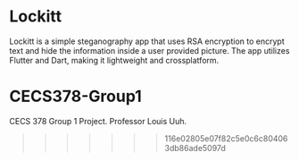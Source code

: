 # Lockitt 

Lockitt is a simple steganography app that uses RSA encryption to encrypt text and hide the information inside a user provided picture. The app utilizes Flutter and Dart, making it lightweight and crossplatform.

# CECS378-Group1
CECS 378 Group 1 Project. Professor Louis Uuh. 
>>>>>>> 116e02805e07f82c5e0c6c804063db86ade5097d

